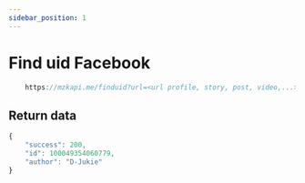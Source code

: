 ```yaml
---
sidebar_position: 1
---
```


# Find uid Facebook

```jsx title="API Endpoint:"
    https://mzkapi.me/finduid?url=<url profile, story, post, video,...>
```
## Return data
```jsx title="https://mzkapi.me/finduid?url=https://www.facebook.com/duonggg216"
{
    "success": 200,
    "id": 100049354060779,
    "author": "D-Jukie"
}
```